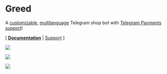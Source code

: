 # Greed

A [customizable](/config/template_config.toml), [multilanguage](/strings) Telegram shop bot with [Telegram Payments support](https://core.telegram.org/bots/payments)!  

\[ [**Documentation**](https://github.com/Steffo99/TGgreed/wiki) | [Support](https://github.com/Steffo99/TGgreed/issues/new/choose) \]

![](https://i.imgur.com/FdT2tRV.png)

![](https://i.imgur.com/rDYWdUB.png)

![](https://i.imgur.com/9plMzO6.png)
